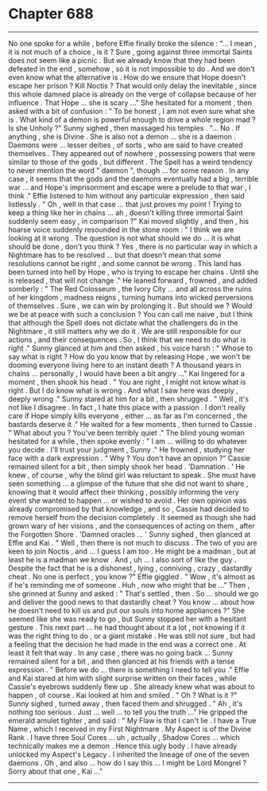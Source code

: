 
# Chapter 688


---

No one spoke for a while , before Effie finally broke the silence :
"... I mean , it is not much of a choice , is it ? Sure , going against three immortal Saints does not seem like a picnic . But we already know that they had been defeated in the end , somehow , so it is not impossible to do . And we don't even know what the alternative is . How do we ensure that Hope doesn't escape her prison ? Kill Noctis ? That would only delay the inevitable , since this whole damned place is already on the verge of collapse because of her influence . That Hope … she is scary …"
She hesitated for a moment , then asked with a bit of confusion :
" To be honest , I am not even sure what she is . What kind of a demon is powerful enough to drive a whole region mad ? Is she Unholy ?"
Sunny sighed , then massaged his temples .
"... No . If anything , she is Divine . She is also not a demon … she is a daemon . Daemons were … lesser deities , of sorts , who are said to have created themselves . They appeared out of nowhere , possessing powers that were similar to those of the gods , but different . The Spell has a weird tendency to never mention the word " daemon ", though … for some reason . In any case , it seems that the gods and the daemons eventually had a big , terrible war … and Hope's imprisonment and escape were a prelude to that war , I think ."
Effie listened to him without any particular expression , then said listlessly .
" Oh , well in that case ... that just proves my point ! Trying to keep a thing like her in chains … ah , doesn't killing three immortal Saint suddenly seem easy , in comparison ?"
Kai moved slightly , and then , his hoarse voice suddenly resounded in the stone room :
" I think we are looking at it wrong . The question is not what should we do … it is what should be done , don't you think ? Yes , there is no particular way in which a Nightmare has to be resolved … but that doesn't mean that some resolutions cannot be right , and some cannot be wrong . This land has been turned into hell by Hope , who is trying to escape her chains . Until she is released , that will not change ."
He leaned forward , frowned , and added somberly :
" The Red Colosseum , the Ivory City … and all across the ruins of her kingdom , madness reigns , turning humans into wicked perversions of themselves . Sure , we can win by prolonging it . But should we ? Would we be at peace with such a conclusion ? You can call me naive , but I think that although the Spell does not dictate what the challengers do in the Nightmare , it still matters why we do it . We are still responsible for our actions , and their consequences . So , I think that we need to do what is right ."
Sunny glanced at him and then asked , his voice harsh :
" Whose to say what is right ? How do you know that by releasing Hope , we won't be dooming everyone living here to an instant death ? A thousand years in chains … personally , I would have been a bit angry ..."
Kai lingered for a moment , then shook his head .
" You are right , I might not know what is right . But I do know what is wrong . And what I saw here was deeply , deeply wrong ."
Sunny stared at him for a bit , then shrugged .
" Well , it's not like I disagree . In fact , I hate this place with a passion . I don't really care if Hope simply kills everyone , either … as far as I'm concerned , the bastards deserve it ."
He waited for a few moments , then turned to Cassie .
" What about you ? You've been terribly quiet ."
The blind young woman hesitated for a while , then spoke evenly :
" I am … willing to do whatever you decide . I'll trust your judgment , Sunny ."
He frowned , studying her face with a dark expression .
" Why ? You don't have an opinion ?"
Cassie remained silent for a bit , then simply shook her head .
'Damnation . '
He knew , of course , why the blind girl was reluctant to speak . She must have seen something … a glimpse of the future that she did not want to share , knowing that it would affect their thinking , possibly informing the very event she wanted to happen … or wished to avoid .
Her own opinion was already compromised by that knowledge , and so , Cassie had decided to remove herself from the decision completely . It seemed as though she had grown wary of her visions , and the consequences of acting on them , after the Forgotten Shore .
'Damned oracles ... '
Sunny sighed , then glanced at Effie and Kai .
" Well , then there is not much to discuss . The two of you are keen to join Noctis , and ... I guess I am too . He might be a madman , but at least he is a madman we know . And , uh … I also sort of like the guy . Despite the fact that he is a dishonest , lying , conniving , crazy , dastardly cheat . No one is perfect , you know ?"
Effie giggled .
" Wow , it's almost as if he's reminding me of someone . Huh , now who might that be …"
Then , she grinned at Sunny and asked :
" That's settled , then . So … should we go and deliver the good news to that dastardly cheat ? You know … about how he doesn't need to kill us and put our souls into home appliances ?"
She seemed like she was ready to go , but Sunny stopped her with a hesitant gesture .
This next part … he had thought about it a lot , not knowing if it was the right thing to do , or a giant mistake . He was still not sure , but had a feeling that the decision he had made in the end was a correct one .
At least it felt that way .
In any case , there was no going back ...
Sunny remained silent for a bit , and then glanced at his friends with a tense expression .
" Before we do … there is something I need to tell you ."
Effie and Kai stared at him with slight surprise written on their faces , while Cassie's eyebrows suddenly flew up .
She already knew what was about to happen , of course .
Kai looked at him and smiled .
" Oh ? What is it ?"
Sunny sighed , turned away , then faced them and shrugged .
" Ah , it's nothing too serious . Just … well … to tell you the truth …"
He gripped the emerald amulet tighter , and said :
" My Flaw is that I can't lie . I have a True Name , which I received in my First Nightmare . My Aspect is of the Divine Rank . I have three Soul Cores … uh , actually , Shadow Cores … which technically makes me a demon . Hence this ugly body . I have already unlocked my Aspect's Legacy . I inherited the lineage of one of the seven daemons . Oh , and also … how do I say this ... I might be Lord Mongrel ? Sorry about that one , Kai …"

---

